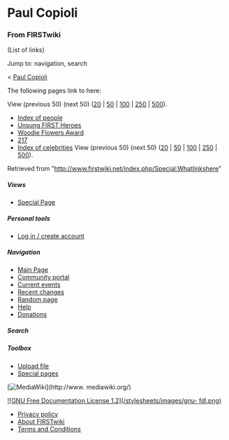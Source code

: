 # Paul Copioli

### From FIRSTwiki

(List of links)

Jump to: navigation, search

&lt; [Paul Copioli](/index.php?title=Paul_Copioli&redirect=no "Paul Copioli" )  

The following pages link to here:

View (previous 50) (next 50)
([20](/index.php?title=Special:Whatlinkshere/Paul_Copioli&limit=20&from=0
"Special:Whatlinkshere/Paul Copioli" ) |
[50](/index.php?title=Special:Whatlinkshere/Paul_Copioli&limit=50&from=0
"Special:Whatlinkshere/Paul Copioli" ) |
[100](/index.php?title=Special:Whatlinkshere/Paul_Copioli&limit=100&from=0
"Special:Whatlinkshere/Paul Copioli" ) |
[250](/index.php?title=Special:Whatlinkshere/Paul_Copioli&limit=250&from=0
"Special:Whatlinkshere/Paul Copioli" ) |
[500](/index.php?title=Special:Whatlinkshere/Paul_Copioli&limit=500&from=0
"Special:Whatlinkshere/Paul Copioli" )).

  * [Index of people](/index.php/Index_of_people "Index of people" )
  * [Unsung FIRST Heroes](/index.php/Unsung_FIRST_Heroes "Unsung FIRST Heroes" )
  * [Woodie Flowers Award](/index.php/Woodie_Flowers_Award "Woodie Flowers Award" )
  * [217](/index.php/217 "217" )
  * [Index of celebrities](/index.php/Index_of_celebrities "Index of celebrities" )
View (previous 50) (next 50)
([20](/index.php?title=Special:Whatlinkshere/Paul_Copioli&limit=20&from=0
"Special:Whatlinkshere/Paul Copioli" ) |
[50](/index.php?title=Special:Whatlinkshere/Paul_Copioli&limit=50&from=0
"Special:Whatlinkshere/Paul Copioli" ) |
[100](/index.php?title=Special:Whatlinkshere/Paul_Copioli&limit=100&from=0
"Special:Whatlinkshere/Paul Copioli" ) |
[250](/index.php?title=Special:Whatlinkshere/Paul_Copioli&limit=250&from=0
"Special:Whatlinkshere/Paul Copioli" ) |
[500](/index.php?title=Special:Whatlinkshere/Paul_Copioli&limit=500&from=0
"Special:Whatlinkshere/Paul Copioli" )).

Retrieved from "<http://www.firstwiki.net/index.php/Special:Whatlinkshere>"

##### Views

  * [Special Page](/index.php/Special:Whatlinkshere/Paul_Copioli)

##### Personal tools

  * [Log in / create account](/index.php?title=Special:Userlogin&returnto=Special:Whatlinkshere)

[](/index.php/Main_Page "Main Page" )

##### Navigation

  * [Main Page](/index.php/Main_Page)
  * [Community portal](/index.php/FIRSTwiki:Community_portal)
  * [Current events](/index.php/Current_events)
  * [Recent changes](/index.php/Special:Recentchanges)
  * [Random page](/index.php/Special:Random)
  * [Help](/index.php/Help:Contents)
  * [Donations](/index.php/FIRSTwiki:Site_support)

##### Search



##### Toolbox

  * [Upload file](/index.php/Special:Upload)
  * [Special pages](/index.php/Special:Specialpages)

[![MediaWiki](/skins/common/images/poweredby_mediawiki_88x31.png)](http://www.
mediawiki.org/)

[![GNU Free Documentation License 1.2](/stylesheets/images/gnu-
fdl.png)](http://www.gnu.org/copyleft/fdl.html)

  * [Privacy policy](/index.php/FIRSTwiki:Privacy_policy "FIRSTwiki:Privacy policy" )
  * [About FIRSTwiki](/index.php/FIRSTwiki:About "FIRSTwiki:About" )
  * [Terms and Conditions](/index.php/FIRSTwiki:Terms_and_conditions "FIRSTwiki:Terms and conditions" )

